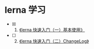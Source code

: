 # lerna 学习

- [x] 1. [《lerna 快速入门（一）基本使用》](./doc/GETSTART.md)

- [ ] 2. [《lerna 快速入门（二）ChangeLog》](./doc/CHANGELOG.md)
